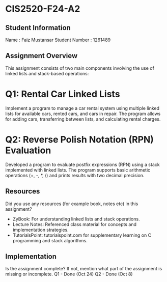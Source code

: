 # CIS2520-F24-A2

## Student Information 
Name : Faiz Mustansar
Student Number : 1261489

## Assignment Overview
This assignment consists of two main components involving the use of linked lists and stack-based operations:

# Q1: Rental Car Linked Lists
Implement a program to manage a car rental system using multiple linked lists for available cars, rented cars, and cars in repair. The program allows for adding cars, transferring between lists, and calculating rental charges.

# Q2: Reverse Polish Notation (RPN) Evaluation
Developed a program to evaluate postfix expressions (RPN) using a stack implemented with linked lists. The program supports basic arithmetic operations (+, -, *, /) and prints results with two decimal precision.

## Resources 
Did you use any resources (for example book, notes etc) in this assignment?
- ZyBook: For understanding linked lists and stack operations.
- Lecture Notes: Referenced class material for concepts and implementation strategies.
- TutorialsPoint: tutorialspoint.com for supplementary learning on C programming and stack algorithms.
## Implementation
Is the assignment complete? If not, mention what part of the assignment is missing or incomplete.
Q1 - Done (Oct 24)
Q2 - Done (Oct 8)